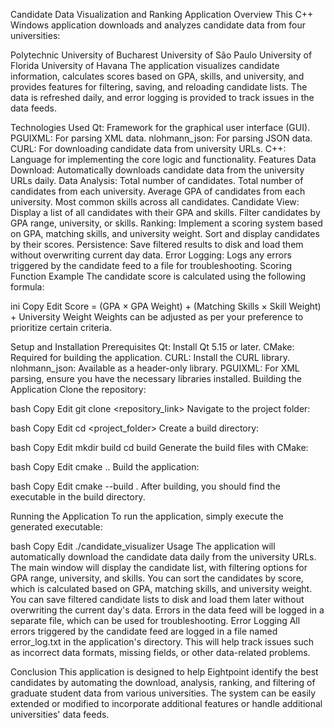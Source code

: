 Candidate Data Visualization and Ranking Application
Overview
This C++ Windows application downloads and analyzes candidate data from four universities:

Polytechnic University of Bucharest
University of São Paulo
University of Florida
University of Havana
The application visualizes candidate information, calculates scores based on GPA, skills, and university, and provides features for filtering, saving, and reloading candidate lists. The data is refreshed daily, and error logging is provided to track issues in the data feeds.

Technologies Used
Qt: Framework for the graphical user interface (GUI).
PGUIXML: For parsing XML data.
nlohmann_json: For parsing JSON data.
CURL: For downloading candidate data from university URLs.
C++: Language for implementing the core logic and functionality.
Features
Data Download: Automatically downloads candidate data from the university URLs daily.
Data Analysis:
Total number of candidates.
Total number of candidates from each university.
Average GPA of candidates from each university.
Most common skills across all candidates.
Candidate View:
Display a list of all candidates with their GPA and skills.
Filter candidates by GPA range, university, or skills.
Ranking:
Implement a scoring system based on GPA, matching skills, and university weight.
Sort and display candidates by their scores.
Persistence:
Save filtered results to disk and load them without overwriting current day data.
Error Logging: Logs any errors triggered by the candidate feed to a file for troubleshooting.
Scoring Function Example
The candidate score is calculated using the following formula:

ini
Copy
Edit
Score = (GPA × GPA Weight) + (Matching Skills × Skill Weight) + University Weight
Weights can be adjusted as per your preference to prioritize certain criteria.

Setup and Installation
Prerequisites
Qt: Install Qt 5.15 or later.
CMake: Required for building the application.
CURL: Install the CURL library.
nlohmann_json: Available as a header-only library.
PGUIXML: For XML parsing, ensure you have the necessary libraries installed.
Building the Application
Clone the repository:

bash
Copy
Edit
git clone <repository_link>
Navigate to the project folder:

bash
Copy
Edit
cd <project_folder>
Create a build directory:

bash
Copy
Edit
mkdir build
cd build
Generate the build files with CMake:

bash
Copy
Edit
cmake ..
Build the application:

bash
Copy
Edit
cmake --build .
After building, you should find the executable in the build directory.

Running the Application
To run the application, simply execute the generated executable:

bash
Copy
Edit
./candidate_visualizer
Usage
The application will automatically download the candidate data daily from the university URLs.
The main window will display the candidate list, with filtering options for GPA range, university, and skills.
You can sort the candidates by score, which is calculated based on GPA, matching skills, and university weight.
You can save filtered candidate lists to disk and load them later without overwriting the current day's data.
Errors in the data feed will be logged in a separate file, which can be used for troubleshooting.
Error Logging
All errors triggered by the candidate feed are logged in a file named error_log.txt in the application's directory. This will help track issues such as incorrect data formats, missing fields, or other data-related problems.

Conclusion
This application is designed to help Eightpoint identify the best candidates by automating the download, analysis, ranking, and filtering of graduate student data from various universities. The system can be easily extended or modified to incorporate additional features or handle additional universities' data feeds.